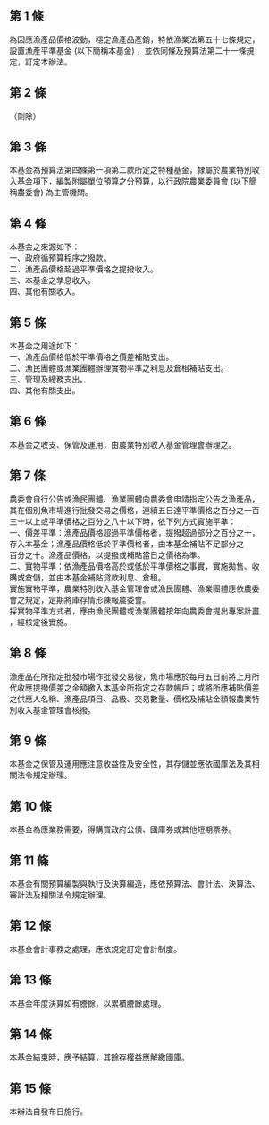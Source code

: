 第 1 條
-------
為因應漁產品價格波動，穩定漁產品產銷，特依漁業法第五十七條規定，  
設置漁產平準基金 (以下簡稱本基金) ，並依同條及預算法第二十一條規  
定，訂定本辦法。

第 2 條
-------
（刪除）

第 3 條
-------
本基金為預算法第四條第一項第二款所定之特種基金，隸屬於農業特別收  
入基金項下，編製附屬單位預算之分預算，以行政院農業委員會 (以下簡  
稱農委會) 為主管機關。

第 4 條
-------
本基金之來源如下：  
一、政府循預算程序之撥款。  
二、漁產品價格超過平準價格之提撥收入。  
三、本基金之孳息收入。  
四、其他有關收入。

第 5 條
-------
本基金之用途如下：  
一、漁產品價格低於平準價格之價差補貼支出。  
二、漁民團體或漁業團體辦理實物平準之利息及倉租補貼支出。  
三、管理及總務支出。  
四、其他有關支出。

第 6 條
-------
本基金之收支、保管及運用，由農業特別收入基金管理會辦理之。

第 7 條
-------
農委會自行公告或漁民團體、漁業團體向農委會申請指定公告之漁產品，  
其在個別魚市場進行批發交易之價格，連續五日達平準價格之百分之一百  
三十以上或平準價格之百分之八十以下時，依下列方式實施平準：  
一、價差平準：漁產品價格超過平準價格者，提撥超過部分之百分之十，  
    存入本基金；漁產品價格低於平準價格者，由本基金補貼不足部分之  
    百分之十。漁產品價格，以提撥或補貼當日之價格為準。  
二、實物平準：依漁產品價格高於或低於平準價格之事實，實施拋售、收  
    購或倉儲，並由本基金補貼貸款利息、倉租。  
實施實物平準，農業特別收入基金管理會或漁民團體、漁業團體應依農委  
會之規定，定期將庫存情形陳報農委會。  
採實物平準方式者，應由漁民團體或漁業團體按年向農委會提出專案計畫  
，經核定後實施。

第 8 條
-------
漁產品在所指定批發市場作批發交易後，魚市場應於每月五日前將上月所  
代收應提撥價差之金額繳入本基金所指定之存款帳戶；或將所應補貼價差  
之供應人名稱、漁產品項目、品級、交易數量、價格及補貼金額報農業特  
別收入基金管理會核撥。

第 9 條
-------
本基金之保管及運用應注意收益性及安全性，其存儲並應依國庫法及其相  
關法令規定辦理。

第 10 條
--------
本基金為應業務需要，得購買政府公債、國庫券或其他短期票券。

第 11 條
--------
本基金有關預算編製與執行及決算編造，應依預算法、會計法、決算法、  
審計法及相關法令規定辦理。

第 12 條
--------
本基金會計事務之處理，應依規定訂定會計制度。

第 13 條
--------
本基金年度決算如有謄餘，以累積謄餘處理。

第 14 條
--------
本基金結束時，應予結算，其餘存權益應解繳國庫。

第 15 條
--------
本辦法自發布日施行。

